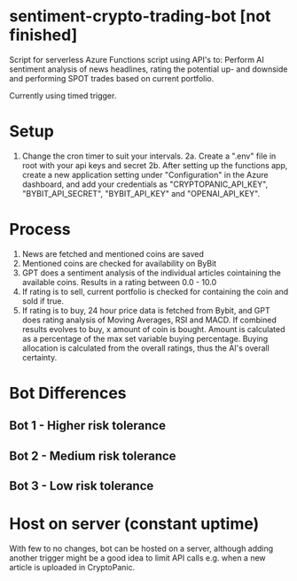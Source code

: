 # sentiment-crypto-trading-bot [not finished]

Script for serverless Azure Functions script using API's to: Perform AI sentiment analysis of news headlines, rating the potential up- and downside and performing SPOT trades based on current portfolio.

Currently using timed trigger.

# Setup
1. Change the cron timer to suit your intervals. 
2a. Create a ".env" file in root with your api keys and secret
2b. After setting up the functions app, create a new application setting under "Configuration" in the Azure dashboard, and add your credentials as
"CRYPTOPANIC_API_KEY", "BYBIT_API_SECRET", "BYBIT_API_KEY" and "OPENAI_API_KEY".

# Process
1. News are fetched and mentioned coins are saved
2. Mentioned coins are checked for availability on ByBit
3. GPT does a sentiment analysis of the individual articles cointaining the available coins. Results in a rating between 0.0 - 10.0
4. If rating is to sell, current portfolio is checked for containing the coin and sold if true.
5. If rating is to buy, 24 hour price data is fetched from Bybit, and GPT does rating analysis of Moving Averages, RSI and MACD. If combined results evolves to buy, x amount of coin is bought. Amount is calculated as a percentage of the max set variable buying percentage. Buying allocation is calculated from the overall ratings, thus the AI's overall certainty. 

# Bot Differences

## Bot 1 - Higher risk tolerance
## Bot 2 - Medium risk tolerance
## Bot 3 - Low risk tolerance

# Host on server (constant uptime)
With few to no changes, bot can be hosted on a server, although adding another trigger might be a good idea to limit API calls e.g. when a new article is uploaded in CryptoPanic.
